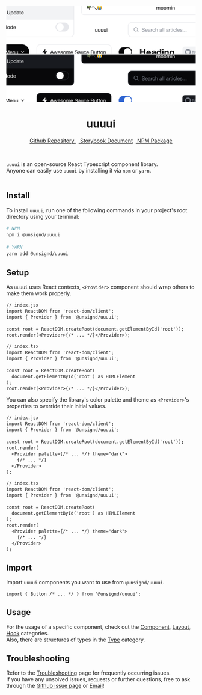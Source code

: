 <div align="center">
  
![Banner](https://github.com/unsignd/uuuui/blob/master/public/banner_light.png?raw=true#gh-light-mode-only)
![Banner](https://github.com/unsignd/uuuui/blob/master/public/banner_dark.png?raw=true#gh-dark-mode-only)
# uuuui<br />
  [Github Repository
  ](https://github.com/unsignd/uuuui)&nbsp;&nbsp;[
  Storybook Document](https://uuuui.vercel.app)&nbsp;&nbsp;[
  NPM Package](https://www.npmjs.com/package/@unsignd/uuuui)
</div>
<br />

`uuuui` is an open-source React Typescript component library.
<br/>
Anyone can easily use `uuuui` by installing it via `npm` or `yarn`.
<br/>
<br/>

## Install

To install `uuuui`, run one of the following commands in your project's root directory using your terminal:

```bash
# NPM
npm i @unsignd/uuuui

# YARN
yarn add @unsignd/uuuui
```

## Setup

As `uuuui` uses React contexts, `<Provider>` component should wrap others to make them work properly.

```tsx
// index.jsx
import ReactDOM from 'react-dom/client';
import { Provider } from '@unsignd/uuuui';

const root = ReactDOM.createRoot(document.getElementById('root'));
root.render(<Provider>{/* ... */}</Provider>);
```

```tsx
// index.tsx
import ReactDOM from 'react-dom/client';
import { Provider } from '@unsignd/uuuui';

const root = ReactDOM.createRoot(
  document.getElementById('root') as HTMLElement
);
root.render(<Provider>{/* ... */}</Provider>);
```

You can also specify the library's color palette and theme as `<Provider>`'s properties to override their initial values.

```tsx
// index.jsx
import ReactDOM from 'react-dom/client';
import { Provider } from '@unsignd/uuuui';

const root = ReactDOM.createRoot(document.getElementById('root'));
root.render(
  <Provider palette={/* ... */} theme="dark">
    {/* ... */}
  </Provider>
);
```

```tsx
// index.tsx
import ReactDOM from 'react-dom/client';
import { Provider } from '@unsignd/uuuui';

const root = ReactDOM.createRoot(
  document.getElementById('root') as HTMLElement
);
root.render(
  <Provider palette={/* ... */} theme="dark">
    {/* ... */}
  </Provider>
);
```

## Import

Import `uuuui` components you want to use from `@unsignd/uuuui`.

```tsx
import { Button /* ... */ } from '@unsignd/uuuui';
```

## Usage

For the usage of a specific component, check out the [Component](https://uuuui.vercel.app/?path=/docs/component), [Layout](https://uuuui.vercel.app/?path=/docs/layout), [Hook](https://uuuui.vercel.app/?path=/docs/hook) categories.<br />
Also, there are structures of types in the [Type](https://uuuui.vercel.app/?path=/docs/type) category.
<br />

## Troubleshooting

Refer to the [Troubleshooting](https://uuuui.vercel.app/?path=/docs/introduction-troubleshooting--docs) page for frequently occurring issues.<br />
If you have any unsolved issues, requests or further questions, free to ask through the [Github issue page](https://github.com/unsignd/uuuui/issues) or <a href="mailto:junsigndid@gmail.com">Email</a>!
